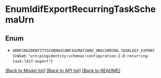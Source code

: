 # EnumldifExportRecurringTaskSchemaUrn

## Enum


* `URNPINGIDENTITYSCHEMASCONFIGURATION2_0RECURRING_TASKLDIF_EXPORT` (value: `"urn:pingidentity:schemas:configuration:2.0:recurring-task:ldif-export"`)


[[Back to Model list]](../README.md#documentation-for-models) [[Back to API list]](../README.md#documentation-for-api-endpoints) [[Back to README]](../README.md)


